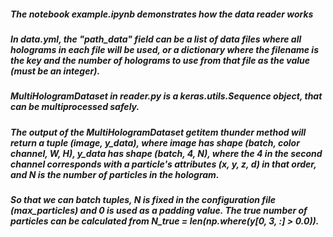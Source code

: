 ##### The notebook example.ipynb demonstrates how the data reader works

##### In data.yml, the "path_data" field can be a list of data files where all holograms in each file will be used, or a dictionary where the filename is the key and the number of holograms to use from that file as the value (must be an integer).

##### MultiHologramDataset in reader.py is a keras.utils.Sequence object, that can be multiprocessed safely. 

##### The output of the MultiHologramDataset getitem thunder method will return a tuple (image, y_data), where image has shape (batch, color channel, W, H), y_data has shape (batch, 4, N), where the 4 in the second channel corresponds with a particle's attributes (x, y, z, d) in that order, and N is the number of particles in the hologram.

##### So that we can batch tuples, N is fixed in the configuration file (max_particles) and 0 is used as a padding value. The true number of particles can be calculated from  N_true = len(np.where(y[0, 3, :] > 0.0)).